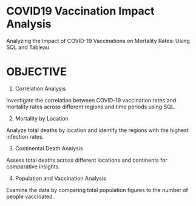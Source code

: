 # COVID19 Vaccination Impact Analysis

Analyzing the Impact of COVID-19 Vaccinations on Mortality Rates: Using SQL and Tableau

# OBJECTIVE

1. Correlation Analysis

  Investigate the correlation between COVID-19 vaccination rates and mortality rates across different regions and time periods using SQL.

2. Mortality by Location

  Analyze total deaths by location and identify the regions with the highest infection rates.

3. Continental Death Analysis

  Assess total deaths across different locations and continents for comparative insights.

4. Population and Vaccination Analysis

  Examine the data by comparing total population figures to the number of people vaccinated.
